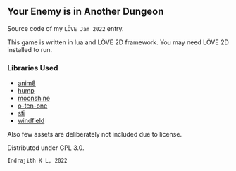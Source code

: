 ## Your Enemy is in Another Dungeon

Source code of my ```LÖVE Jam 2022``` entry.

This game is written in lua and LÖVE 2D framework. You may need LÖVE 2D installed to run.

### Libraries Used
- [anim8](https://github.com/kikito/anim8)
- [hump](https://github.com/vrld/hump)
- [moonshine](https://github.com/vrld/moonshine)
- [o-ten-one](https://github.com/love2d-community/splashes)
- [sti](https://github.com/karai17/Simple-Tiled-Implementation)
- [windfield](https://github.com/a327ex/windfield)


Also few assets are deliberately not included due to license.

Distributed under GPL 3.0.

```Indrajith K L, 2022```